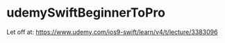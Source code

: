 # udemySwiftBeginnerToPro

Let off at:
https://www.udemy.com/ios9-swift/learn/v4/t/lecture/3383096


